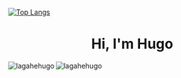 
[![Top Langs](https://github-readme-stats.vercel.app/api/top-langs/?username=lagahehugo&count_private=true&langs_count=10&layout=compact&theme=dark)](https://github.com/lagahehugo/github-readme-stats)

<h1 align="center">Hi, I'm Hugo</h1>

<div align="left">
<p><img align="left"  style="float: left;" src="https://github-readme-stats.vercel.app/api/top-langs/?username=lagahehugo&layout=compact" alt="lagahehugo" /></p>

<p><img align="center" src="https://github-readme-stats.vercel.app/api?username=lagahehugo&show_icons=true&theme=compact" alt="lagahehugo" /></p>
</div>